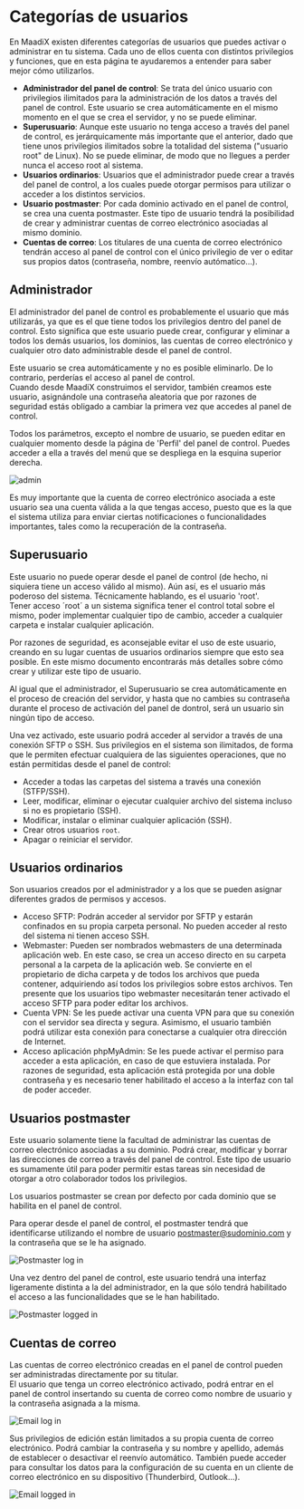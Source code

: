 # Categorías de usuarios

En MaadiX existen diferentes categorías de usuarios que puedes activar o administrar en tu sistema. Cada uno de ellos cuenta con distintos privilegios y funciones, que en esta página te ayudaremos a entender para saber mejor cómo utilizarlos.


* **Administrador del panel de control**: Se trata del único usuario con privilegios ilimitados para la administración de los datos a través del panel de control. Este usuario se crea automáticamente en el mismo momento en el que se crea el servidor, y no se puede eliminar.
* **Superusuario**: Aunque este usuario no tenga acceso a través del panel de control, es jerárquicamente más importante que el anterior, dado que tiene unos privilegios ilimitados sobre la totalidad del sistema ("usuario root" de Linux). No se puede eliminar, de modo que no llegues a perder nunca el acceso root al sistema.
* **Usuarios ordinarios**: Usuarios que el administrador puede crear a través del panel de control, a los cuales puede otorgar permisos para utilizar o acceder a los distintos servicios.    
* **Usuario postmaster**: Por cada dominio activado en el panel de control, se crea una cuenta postmaster. Este tipo de usuario tendrá la posibilidad de crear y administrar cuentas de correo electrónico asociadas al mismo dominio. 
* **Cuentas de correo**: Los titulares de una cuenta de correo electrónico tendrán acceso al panel de control con el único privilegio de ver o editar sus propios datos (contraseña, nombre, reenvío autómatico...).  

## Administrador

El administrador del panel de control es probablemente el usuario que más utilizarás, ya que es el que tiene todos los privilegios dentro del panel de control. Esto significa que este usuario puede crear, configurar y eliminar a todos los demás usuarios, los dominios, las cuentas de correo electrónico y cualquier otro dato administrable desde el panel de control.

Este usuario se crea automáticamente y no es posible eliminarlo. De lo contrario, perderías el acceso al panel de control.  
Cuando desde MaadiX construimos el servidor, también creamos este usuario, asignándole una contraseña aleatoria que por razones de seguridad estás obligado a cambiar la primera vez que accedes al panel de control.

Todos los parámetros, excepto el nombre de usuario, se pueden editar en cualquier momento desde la página de 'Perfil' del panel de control. Puedes acceder a ella a través del menú que se despliega en la esquina superior derecha.  

![admin](../img/usuarios/admin.png)

Es muy importante que la cuenta de correo electrónico asociada a este usuario sea una cuenta válida a la que tengas acceso, puesto que es la que el sistema utiliza para enviar ciertas notificaciones o funcionalidades importantes, tales como la recuperación de la contraseña.


  
## Superusuario

Este usuario no puede operar desde el panel de control (de hecho, ni siquiera tiene un acceso válido al mismo). Aún así, es el usuario más poderoso del sistema. Técnicamente hablando, es el usuario 'root'.  
Tener acceso ´root´ a un sistema significa tener el control total sobre el mismo, poder implementar cualquier tipo de cambio, acceder a cualquier carpeta e instalar cualquier aplicación.  

 
Por razones de seguridad, es aconsejable evitar el uso de este usuario, creando en su lugar cuentas de usuarios ordinarios siempre que esto sea posible. En este mismo documento encontrarás más detalles sobre cómo crear y utilizar este tipo de usuario.  

 
Al igual que el administrador, el Superusuario se crea automáticamente en el proceso de creación del servidor, y hasta que no cambies su contraseña durante el proceso de activación del panel de dontrol, será un usuario sin ningún tipo de acceso.  

Una vez activado, este usuario podrá acceder al servidor a través de una conexión SFTP o SSH. Sus privilegios en el sistema son ilimitados, de forma que le permiten efectuar cualquiera de las siguientes operaciones, que no están permitidas desde el panel de control:

* Acceder a todas las carpetas del sistema a través una conexión (STFP/SSH).
* Leer, modificar, eliminar o ejecutar cualquier archivo del sistema incluso si no es propietario (SSH).
* Modificar, instalar o eliminar cualquier aplicación (SSH).
* Crear otros usuarios `root`.
* Apagar o reiniciar el servidor.


## Usuarios ordinarios

Son usuarios creados por el administrador y a los que se pueden asignar diferentes grados de permisos y accesos.

* Acceso SFTP: Podrán acceder al servidor por SFTP y estarán confinados en su propia carpeta personal. No pueden acceder al resto del sistema ni tienen acceso SSH.
* Webmaster: Pueden ser nombrados webmasters de una determinada aplicación web. En este caso, se crea un acceso directo en su carpeta personal a la carpeta de la aplicación web. Se convierte en el propietario de dicha carpeta y de todos los archivos que pueda contener, adquiriendo así todos los privilegios sobre estos archivos. Ten presente que los usuarios tipo webmaster necesitarán tener activado el acceso SFTP para poder editar los archivos.   
* Cuenta VPN: Se les puede activar una cuenta VPN para que su conexión con el servidor sea directa y segura. Asimismo, el usuario también podrá utilizar esta conexión para conectarse a cualquier otra dirección de Internet.
* Acceso aplicación phpMyAdmin: Se les puede activar el permiso para acceder a esta aplicación, en caso de que estuviera instalada. Por razones de seguridad, esta aplicación está protegida por una doble contraseña y es necesario tener habilitado el acceso a la interfaz con tal de poder acceder.

## Usuarios postmaster

Este usuario solamente tiene la facultad de administrar las cuentas de correo electrónico asociadas a su dominio. Podrá crear, modificar y borrar las direcciones de correo a través del panel de control. Este tipo de usuario es sumamente útil para poder permitir estas tareas sin necesidad de otorgar a otro colaborador todos los privilegios.  

Los usuarios postmaster se crean por defecto por cada dominio que se habilita en el panel de control.


Para operar desde el panel de control, el postmaster tendrá que identificarse utilizando el nombre de usuario postmaster@sudominio.com y la contraseña que se le ha asignado.  

![Postmaster log in](../img/usuarios/postmaster-login.png)

  
Una vez dentro del panel de control, este usuario tendrá una interfaz ligeramente distinta a la del administrador, en la que sólo tendrá habilitado el acceso a las funcionalidades que se le han habilitado.

![Postmaster logged in](../img/usuarios/postmaster-logged.png)


## Cuentas de correo

Las cuentas de correo electrónico creadas en el panel de control pueden ser administradas directamente por su titular.  
El usuario que tenga un correo electrónico activado, podrá entrar en el panel de control insertando su cuenta de correo como nombre de usuario y la contraseña asignada a la misma.     

![Email log in](../img/usuarios/email-login.png)  

Sus privilegios de edición están limitados a su propia cuenta de correo electrónico. Podrá cambiar la contraseña y su nombre y apellido, además de establecer o desactivar el reenvío automático.
También puede acceder para consultar los datos para la configuración de su cuenta en un cliente de correo electrónico en su dispositivo (Thunderbird, Outlook...).   

![Email logged in](../img/usuarios/email-logged.png)  


